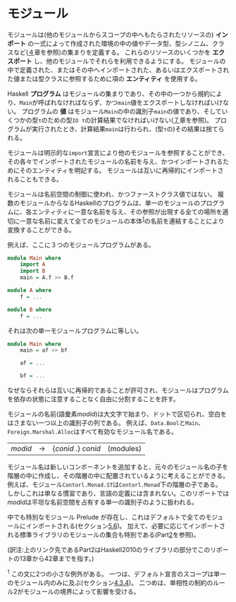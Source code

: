 # モジュール

モジュールは(他のモジュールからスコープの中へもたらされたリソースの) **インポート** の一式によって作成された環境の中の値やデータ型、型シノニム、クラスなど([４](./4-declarations-and-bindings.md)章を参照)の集まりを定義する。
これらのリソースのいくつかを **エクスポート** し、他のモジュールでそれらを利用できるようにする。
モジュールの中で定義された、またはその中へインポートされた、あるいはエクスポートされた値または型クラスに参照するために項の **エンティティ** を使用する。

Haskell **プログラム** はモジュールの集まりであり、その中の一つから規約により、`Main`が呼ばれなければならず、かつ`main`値をエクスポートしなければいけない。
プログラムの **値** はモジュール`Main`の中の識別子`main`の値であり、そしていくつかの型`τ`のための型`IO τ`の計算結果でなければいけない([７](./7-basic-input-output.md)章を参照)。
プログラムが実行されたとき、計算結果`main`は行わられ、(型`τ`の)その結果は捨てられる。

モジュールは明示的な`import`宣言により他のモジュールを参照することができ、
その各々でインポートされたモジュールの名前を与え、かつインポートされるためにそのエンティティを明記する。
モジュールは互いに再帰的にインポートされることもできる。

モジュールは名前空間の制御に使われ、かつファーストクラス値ではない。
複数のモジュールからなるHaskellのプログラムは、単一のモジュールのプログラムに、各エンティティに一意な名前を与え、その参照が出現する全ての場所を適切に一意な名前に変えて全てのモジュールの本体<sup><a href="#footnote-1">1</a></sup>の名前を連結することにより変換することができる。

例えば、ここに３つのモジュールプログラムがある。

```hs
module Main where  
	import A  
	import B  
	main = A.f >> B.f  

module A where  
	f = ...  

module B where  
	f = ... 
```

それは次の単一モジュールプログラムに等しい。

```hs
module Main where  
	main = af >> bf  

	af = ...  

	bf = ... 
```

なぜならそれらは互いに再帰的であることが許可され、モジュールはプログラムを依存の状態に注意することなく自由に分割することを許す。

モジュールの名前(語彙素<em>modid</em>)は大文字で始まり、ドットで区切られ、空白をはさまない一つ以上の識別子の列である。
例えば、`Data.Bool`と`Main`、`Foreign.Marshal.Alloc`はすべて有効なモジュール名である。

|||||
|--|--|--|--|
|<em>modid</em>|→|{<em>conid</em> .} <em>conid</em>|(modules)|

モジュール名は新しいコンポーネントを追加すると、元々のモジュール名の子を階層の中に作成し、その階層の中に配置されているように考えることができる。
例えば、モジュール`Contorl.Monad.ST`は`Contorl.Monad`下の階層の子である。
しかしこれは単なる慣習であり、言語の定義には含まれない。このリポートでは<em>modid</em>は平坦な名前空間を占有する単一の識別子のように扱われる。

中でも特別なモジュール Prelude が存在し、これはデフォルトで全てのモジュールにインポートされる(セクション[5.6](#標準Prelude))。
加えて、必要に応じてインポートされる標準ライブラリのモジュールの集合も特別である(Part[2](https://www.haskell.org/onlinereport/haskell2010/haskellpa2.html#x20-192000II)を参照)。

(訳注:上のリンク先であるPart2はHaskell2010のライブラリの部分でこのリポートの13章から42章までを指す。)

<a name="footnote-1"><sup>1</sup></a> この文に2つの小さな例外がある。
一つは、デフォルト宣言のスコープは単一のモジュール内のみに及ぶ(セクション[4.3.4](./4-declarations-and-bindings.md#曖昧な型とオーバーロードされた数値演算子の既定値))。
二つめは、単相性の制約のルール2がモジュールの境界によって影響を受ける。

